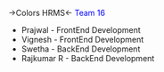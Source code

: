 ->Colors HRMS<-
<span style="color: blue;">Team 16</span>

* Prajwal - FrontEnd Development
* Vignesh - FrontEnd Development
* Swetha - BackEnd Development
* Rajkumar R - BackEnd Development
